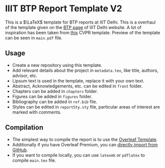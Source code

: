 # IIIT BTP Report Template V2
This is a $\LaTeX$ template for BTP reports at IIIT Delhi. This is a overhaul of the template given on the [BTP page](https://www.iiitd.ac.in/academics/btech/btp) of IIIT Delhi website. A lot of inspiration has been taken from [this](https://github.com/apoorvkh/cvpr-latex-template) CVPR template. Preview of the template can be seen in `main.pdf` file.

## Usage
- Create a new repository using this template.
- Add relevant details about the project in `metadata.tex`, like title, authors, advisor, etc.
- Lipsum text is used in the template, replace it with your own text.
- Abstract, Acknowledgements, etc. can be edited in `front` folder.
- Chapters can be added in `chapters` folder.
- Figures can be added in `figures` folder.
- Bibliography can be added in `ref.bib` file.
- Styles can be edited in `reportSty.sty` file, particular areas of interest are marked with comments.

## Compilation
- The simplest way to compile the report is to use the [Overleaf Template](https://www.overleaf.com/latex/templates/iiitd-btp-report-template-v2/wrxvqmxttzgx).
- Additionally if you have Overleaf Premium, you can [directly import from GitHub](https://www.overleaf.com/learn/how-to/GitHub_Synchronization).
- If you want to compile locally, you can use `latexmk` or `pdflatex` to compile `main.tex` file.
